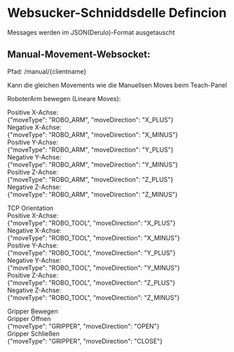 # Websucker-Schniddsdelle Defincion

Messages werden im JSON(Derulo)-Format ausgetauscht

## Manual-Movement-Websocket:
Pfad: /manual/{clientname}

Kann die gleichen Movements wie die Manuellsen Moves beim Teach-Panel

RoboterArm bewegen (Lineare Moves):

Positive X-Achse:   
{"moveType": "ROBO_ARM", "moveDirection": "X_PLUS"}      
Negative X-Achse:     
{"moveType": "ROBO_ARM", "moveDirection": "X_MINUS"}   
Positive Y-Achse:      
{"moveType": "ROBO_ARM", "moveDirection": "Y_PLUS"}      
Negative Y-Achse:  
{"moveType": "ROBO_ARM", "moveDirection": "Y_MINUS"}    
Positive Z-Achse:   
{"moveType": "ROBO_ARM", "moveDirection": "Z_PLUS"}     
Negative Z-Achse:    
{"moveType": "ROBO_ARM", "moveDirection": "Z_MINUS"}

TCP Orientation  
Positive X-Achse:   
{"moveType": "ROBO_TOOL", "moveDirection": "X_PLUS"}  
Negative X-Achse:  
{"moveType": "ROBO_TOOL", "moveDirection": "X_MINUS"}  
Positive Y-Achse:   
{"moveType": "ROBO_TOOL", "moveDirection": "Y_PLUS"}    
Negative Y-Achse:  
{"moveType": "ROBO_TOOL", "moveDirection": "Y_MINUS"}  
Positive Z-Achse:     
{"moveType": "ROBO_TOOL", "moveDirection": "Z_PLUS"}     
Negative Z-Achse:  
{"moveType": "ROBO_TOOL", "moveDirection": "Z_MINUS"}  


Gripper Bewegen  
Gripper Öffnen    
{"moveType": "GRIPPER", "moveDirection": "OPEN"}   
Gripper Schließen    
{"moveType": "GRIPPER", "moveDirection": "CLOSE"}

 




